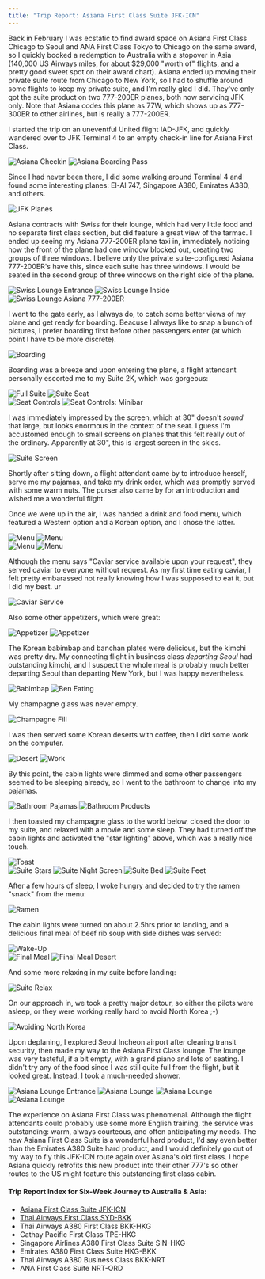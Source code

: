 ```yaml
---
title: "Trip Report: Asiana First Class Suite JFK-ICN"
---
```


Back in February I was ecstatic to find award space on Asiana First Class Chicago to Seoul and ANA First Class Tokyo to Chicago on the same award, so I quickly booked a redemption to Australia with a stopover in Asia (140,000 US Airways miles, for about $29,000 "worth of" flights, and a pretty good sweet spot on their award chart). Asiana ended up moving their private suite route from Chicago to New York, so I had to shuffle around some flights to keep my private suite, and I'm really glad I did. They've only got the suite product on two 777-200ER planes, both now servicing JFK only. Note that Asiana codes this plane as 77W, which shows up as 777-300ER to other airlines, but is really a 777-200ER.

I started the trip on an uneventful United flight IAD-JFK, and quickly wandered over to JFK Terminal 4 to an empty check-in line for Asiana First Class.

<div class="image-container two-up">
  <img src="/blog/2013/10/14/trip-report-asiana-first-class-suite-jfk-icn/checkin.jpg" alt="Asiana Checkin" />
  <img src="/blog/2013/10/14/trip-report-asiana-first-class-suite-jfk-icn/boarding_pass.jpg" alt="Asiana Boarding Pass" />
</div>

Since I had never been there, I did some walking around Terminal 4 and found some interesting planes: El-Al 747, Singapore A380, Emirates A380, and others.

<div class="image-container two-up">
  <img src="/blog/2013/10/14/trip-report-asiana-first-class-suite-jfk-icn/jfk_planes.jpg" alt="JFK Planes" />
</div>

Asiana contracts with Swiss for their lounge, which had very little food and no separate first class section, but did feature a great view of the tarmac. I ended up seeing my Asiana 777-200ER plane taxi in, immediately noticing how the front of the plane had one window blocked out, creating two groups of three windows. I believe only the private suite-configured Asiana 777-200ER's have this, since each suite has three windows. I would be seated in the second group of three windows on the right side of the plane.

<div class="image-container two-up">
  <img src="/blog/2013/10/14/trip-report-asiana-first-class-suite-jfk-icn/swiss_lounge_entrance.jpg" alt="Swiss Lounge Entrance" />
  <img src="/blog/2013/10/14/trip-report-asiana-first-class-suite-jfk-icn/swiss_lounge_inside.jpg" alt="Swiss Lounge Inside" />
</div>
<img src="/blog/2013/10/14/trip-report-asiana-first-class-suite-jfk-icn/swiss_lounge_asiana_plane.jpg" alt="Swiss Lounge Asiana 777-200ER" />

I went to the gate early, as I always do, to catch some better views of my plane and get ready for boarding. Beacuse I always like to snap a bunch of pictures, I prefer boarding first before other passengers enter (at which point I have to be more discrete). 

<div class="image-container two-up">
  <img src="/blog/2013/10/14/trip-report-asiana-first-class-suite-jfk-icn/boarding.jpg" alt="Boarding" />
</div>

Boarding was a breeze and upon entering the plane, a flight attendant personally escorted me to my Suite 2K, which was gorgeous:

<div class="image-container">
  <img src="/blog/2013/10/14/trip-report-asiana-first-class-suite-jfk-icn/suite_full.jpg" alt="Full Suite" />
  <img src="/blog/2013/10/14/trip-report-asiana-first-class-suite-jfk-icn/suite_seat.jpg" alt="Suite Seat" />
</div>

<div class="image-container two-up">
  <img src="/blog/2013/10/14/trip-report-asiana-first-class-suite-jfk-icn/seat_controls_seat.jpg" alt="Seat Controls" />
  <img src="/blog/2013/10/14/trip-report-asiana-first-class-suite-jfk-icn/seat_controls_minibar.jpg" alt="Seat Controls: Minibar" />
</div>

I was immediately impressed by the screen, which at 30" doesn't *sound* that large, but looks enormous in the context of the seat. I guess I'm accustomed enough to small screens on planes that this felt really out of the ordinary. Apparently at 30", this is largest screen in the skies.

<div class="image-container">
  <img src="/blog/2013/10/14/trip-report-asiana-first-class-suite-jfk-icn/suite_screen.jpg" alt="Suite Screen" />
</div>

Shortly after sitting down, a flight attendant came by to introduce herself, serve me my pajamas, and take my drink order, which was promptly served with some warm nuts. The purser also came by for an introduction and wished me a wonderful flight.

Once we were up in the air, I was handed a drink and food menu, which featured a Western option and a Korean option, and I chose the latter.

<div class="image-container two-up">
  <img src="/blog/2013/10/14/trip-report-asiana-first-class-suite-jfk-icn/menu_1.jpg" alt="Menu" />
  <img src="/blog/2013/10/14/trip-report-asiana-first-class-suite-jfk-icn/menu_2.jpg" alt="Menu" />
</div>
<div class="image-container">
  <img src="/blog/2013/10/14/trip-report-asiana-first-class-suite-jfk-icn/menu_3.jpg" alt="Menu" />
  <img src="/blog/2013/10/14/trip-report-asiana-first-class-suite-jfk-icn/menu_4.jpg" alt="Menu" />
</div>

Although the menu says "Caviar service available upon your request", they served caviar to everyone without request. As my first time eating caviar, I felt pretty embarassed not really knowing how I was supposed to eat it, but I did my best.
ur 

<div class="image-container">
  <img src="/blog/2013/10/14/trip-report-asiana-first-class-suite-jfk-icn/caviar.jpg" alt="Caviar Service" />
</div>

Also some other appetizers, which were great:

<div class="image-container two-up">
  <img src="/blog/2013/10/14/trip-report-asiana-first-class-suite-jfk-icn/appetizer_1.jpg" alt="Appetizer" />
  <img src="/blog/2013/10/14/trip-report-asiana-first-class-suite-jfk-icn/appetizer_2.jpg" alt="Appetizer" />
</div>

The Korean babimbap and banchan plates were delicious, but the kimchi was pretty dry. My connecting flight in business class *departing Seoul* had outstanding kimchi, and I suspect the whole meal is probably much better departing Seoul than departing New York, but I was happy nevertheless.

<div class="image-container">
  <img src="/blog/2013/10/14/trip-report-asiana-first-class-suite-jfk-icn/babimbap.jpg" alt="Babimbap" />
  <img src="/blog/2013/10/14/trip-report-asiana-first-class-suite-jfk-icn/ben_eating.jpg" alt="Ben Eating" />
</div>

My champagne glass was never empty.

<div class="image-container">
  <img src="/blog/2013/10/14/trip-report-asiana-first-class-suite-jfk-icn/champagne_fill.jpg" alt="Champagne Fill" />
</div>

I was then served some Korean deserts with coffee, then I did some work on the computer.

<div class="image-container two-up">
  <img src="/blog/2013/10/14/trip-report-asiana-first-class-suite-jfk-icn/deserts.jpg" alt="Desert" />
  <img src="/blog/2013/10/14/trip-report-asiana-first-class-suite-jfk-icn/work.jpg" alt="Work" />
</div>


By this point, the cabin lights were dimmed and some other passengers seemed to be sleeping already, so I went to the bathroom to change into my pajamas.

<div class="image-container two-up">
  <img src="/blog/2013/10/14/trip-report-asiana-first-class-suite-jfk-icn/bathroom_pajamas.jpg" alt="Bathroom Pajamas" />
  <img src="/blog/2013/10/14/trip-report-asiana-first-class-suite-jfk-icn/bathroom_products.jpg" alt="Bathroom Products" />
</div>

I then toasted my champagne glass to the world below, closed the door to my suite, and relaxed with a movie and some sleep. They had turned off the cabin lights and activated the "star lighting" above, which was a really nice touch.

<div class="image-container two-up">
  <img src="/blog/2013/10/14/trip-report-asiana-first-class-suite-jfk-icn/toast.jpg" alt="Toast" />
</div>

<div class="image-container">
  <img src="/blog/2013/10/14/trip-report-asiana-first-class-suite-jfk-icn/suite_stars.jpg" alt="Suite Stars" />
  <img src="/blog/2013/10/14/trip-report-asiana-first-class-suite-jfk-icn/suite_night_screen.jpg" alt="Suite Night Screen" />
  <img src="/blog/2013/10/14/trip-report-asiana-first-class-suite-jfk-icn/suite_bed.jpg" alt="Suite Bed" />
  <img src="/blog/2013/10/14/trip-report-asiana-first-class-suite-jfk-icn/suite_feet.jpg" alt="Suite Feet" />
</div>

After a few hours of sleep, I woke hungry and decided to try the ramen "snack" from the menu:

<div class="image-container">
  <img src="/blog/2013/10/14/trip-report-asiana-first-class-suite-jfk-icn/ramen.jpg" alt="Ramen" />
</div>


The cabin lights were turned on about 2.5hrs prior to landing, and a delicious final meal of beef rib soup with side dishes was served:

<div class="image-container">
  <img src="/blog/2013/10/14/trip-report-asiana-first-class-suite-jfk-icn/suite_wakeup.jpg" alt="Wake-Up" />
</div>
<div class="image-container two-up">
  <img src="/blog/2013/10/14/trip-report-asiana-first-class-suite-jfk-icn/final_meal.jpg" alt="Final Meal" />
  <img src="/blog/2013/10/14/trip-report-asiana-first-class-suite-jfk-icn/final_meal_desert.jpg" alt="Final Meal Desert" />
</div>

And some more relaxing in my suite before landing:

<div class="image-container">
  <img src="/blog/2013/10/14/trip-report-asiana-first-class-suite-jfk-icn/suite_relax.jpg" alt="Suite Relax" />
</div>

On our approach in, we took a pretty major detour, so either the pilots were asleep, or they were working really hard to avoid North Korea ;-)

<div class="image-container two-up">
  <img src="/blog/2013/10/14/trip-report-asiana-first-class-suite-jfk-icn/avoiding_north_korea.jpg" alt="Avoiding North Korea" />
</div>

Upon deplaning, I explored Seoul Incheon airport after clearing transit security, then made my way to the Asiana First Class lounge. The lounge was very tasteful, if a bit empty, with a grand piano  and lots of seating. I didn't try any of the food since I was still quite full from the flight, but it looked great. Instead, I took a much-needed shower.

<div class="image-container two-up">
  <img src="/blog/2013/10/14/trip-report-asiana-first-class-suite-jfk-icn/asiana_lounge_entrance.jpg" alt="Asiana Lounge Entrance" />
  <img src="/blog/2013/10/14/trip-report-asiana-first-class-suite-jfk-icn/asiana_lounge_1.jpg" alt="Asiana Lounge" />
  <img src="/blog/2013/10/14/trip-report-asiana-first-class-suite-jfk-icn/asiana_lounge_2.jpg" alt="Asiana Lounge" />
  <img src="/blog/2013/10/14/trip-report-asiana-first-class-suite-jfk-icn/asiana_lounge_3.jpg" alt="Asiana Lounge" />
</div>

The experience on Asiana First Class was phenomenal. Although the flight attendants could probably use some more English training, the service was outstanding: warm, always courteous, and often anticipating my needs. The new Asiana First Class Suite is a wonderful hard product, I'd say even better than the Emirates A380 Suite hard product, and I would definitely go out of my way to fly this JFK-ICN route again over Asiana's old first class. I hope Asiana quickly retrofits this new product into their other 777's so other routes to the US might feature this outstanding first class cabin.

#### Trip Report Index for Six-Week Journey to Australia & Asia:
* [Asiana First Class Suite JFK-ICN](/blog/2013/10/14/trip-report-asiana-first-class-suite-jfk-icn.html)
* [Thai Airways First Class SYD-BKK](/blog/2013/10/29/trip-report-thai-747-first-class-syd-bkk.html)
* Thai Airways A380 First Class BKK-HKG
* Cathay Pacific First Class TPE-HKG
* Singapore Airlines A380 First Class Suite SIN-HKG
* Emirates A380 First Class Suite HKG-BKK
* Thai Airways A380 Business Class BKK-NRT
* ANA First Class Suite NRT-ORD

<br />
